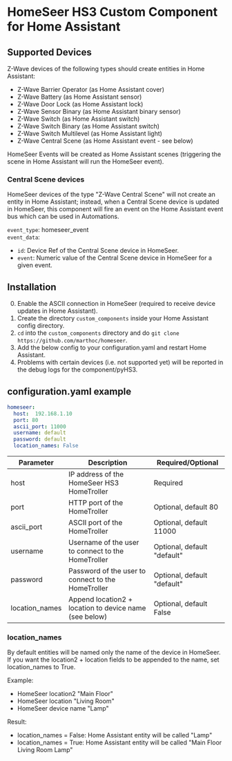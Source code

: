 # HomeSeer HS3 Custom Component for Home Assistant

## Supported Devices

Z-Wave devices of the following types should create entities in Home Assistant:
- Z-Wave Barrier Operator (as Home Assistant cover)
- Z-Wave Battery (as Home Assistant sensor)
- Z-Wave Door Lock (as Home Assistant lock)
- Z-Wave Sensor Binary (as Home Assistant binary sensor)
- Z-Wave Switch (as Home Assistant switch)
- Z-Wave Switch Binary (as Home Assistant switch)
- Z-Wave Switch Multilevel (as Home Assistant light)
- Z-Wave Central Scene (as Home Assistant event - see below)

HomeSeer Events will be created as Home Assistant scenes (triggering the scene in Home Assistant will run the HomeSeer event).

### Central Scene devices

HomeSeer devices of the type "Z-Wave Central Scene" will not create an entity in Home Assistant; instead, when a Central Scene device is updated in HomeSeer, this component will fire an event on the Home Assistant event bus which can be used in Automations.

`event_type`: homeseer_event  
`event_data`:
- `id`: Device Ref of the Central Scene device in HomeSeer.
- `event`: Numeric value of the Central Scene device in HomeSeer for a given event.

## Installation

0. Enable the ASCII connection in HomeSeer (required to receive device updates in Home Assistant).
1. Create the directory `custom_components` inside your Home Assistant config directory.
2. `cd` into the `custom_components` directory and do `git clone https://github.com/marthoc/homeseer`.
3. Add the below config to your configuration.yaml and restart Home Assistant.
4. Problems with certain devices (i.e. not supported yet) will be reported in the debug logs for the component/pyHS3.

## configuration.yaml example

```yaml
homeseer:
  host:  192.168.1.10
  port: 80
  ascii_port: 11000
  username: default
  password: default
  location_names: False
```
|Parameter|Description|Required/Optional|
|---------|-----------|-----------------|
|host|IP address of the HomeSeer HS3 HomeTroller|Required|
|port|HTTP port of the HomeTroller|Optional, default 80|
|ascii_port|ASCII port of the HomeTroller|Optional, default 11000|
|username|Username of the user to connect to the HomeTroller|Optional, default "default"|
|password|Password of the user to connect to the HomeTroller|Optional, default "default"|
|location_names|Append location2 + location to device name (see below)|Optional, default False|

### location_names

By default entities will be named only the name of the device in HomeSeer. If you want the location2 + location fields to be appended to the name, set location_names to True.

Example:
- HomeSeer location2 "Main Floor"
- HomeSeer location "Living Room"
- HomeSeer device name "Lamp"

Result:
- location_names = False: Home Assistant entity will be called "Lamp"
- location_names = True: Home Assistant entity will be called "Main Floor Living Room Lamp"

